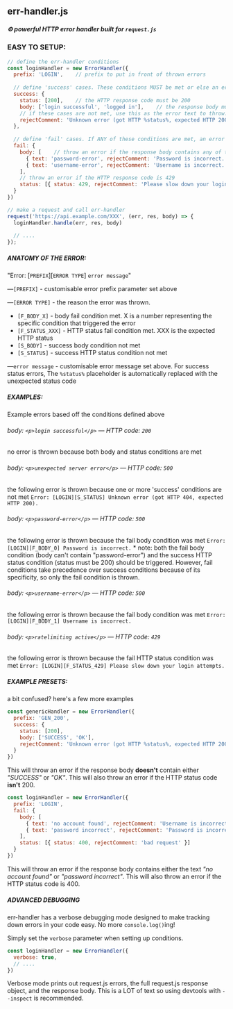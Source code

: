 ## err-handler.js
##### ⚙️ powerful HTTP error handler built for `request.js`

### EASY TO SETUP:

```JavaScript
// define the err-handler conditions
const loginHandler = new ErrorHandler({
  prefix: 'LOGIN',    // prefix to put in front of thrown errors
  
  // define 'success' cases. These conditions MUST be met or else an error will be thrown
  success: {
    status: [200],    // the HTTP response code must be 200
    body: ['login successful', 'logged in'],    // the response body must contain 'login successful' or 'logged in'
    // if these cases are not met, use this as the error text to throw:
    rejectComment: 'Unknown error (got HTTP %status%, expected HTTP 200).' // %status% is replaced HTTP status code
  },
  
  // define 'fail' cases. If ANY of these conditions are met, an error will be thrown 
  fail: {
    body: [    // throw an error if the response body contains any of these
      { text: 'password-error', rejectComment: 'Password is incorrect.' },
      { text: 'username-error', rejectComment: 'Username is incorrect.' }
    ],
    // throw an error if the HTTP response code is 429
    status: [{ status: 429, rejectComment: 'Please slow down your login attempts.' }]
  }
})

// make a request and call err-handler
request('https://api.example.com/XXX', (err, res, body) => {
  loginHandler.handle(err, res, body)
  
  // ....
});
```

##### ANATOMY OF THE ERROR:
"Error: [`PREFIX`][`ERROR TYPE`]  `error message`"

—`[PREFIX]` - customisable error prefix parameter set above

—`[ERROR TYPE]` - the reason the error was thrown.
* `[F_BODY_X]` - body fail condition met. X is a number representing the specific condition that triggered the error
* `[F_STATUS_XXX]` - HTTP status fail condition met. XXX is the expected HTTP status
* `[S_BODY]` - success body condition not met
* `[S_STATUS]` - success HTTP status condition not met

—`error message` - customisable error message set above. For success status errors, The `%status%` placeholder is automatically replaced with the unexpected status code 

##### EXAMPLES:
Example errors based off the conditions defined above

###### body: `<p>login successful</p>` — HTTP code: `200`
no error is thrown because both body and status conditions are met

###### body: `<p>unexpected server error</p>` — HTTP code: `500`
the following error is thrown because one or more 'success' conditions are not met
`Error: [LOGIN][S_STATUS] Unknown error (got HTTP 404, expected HTTP 200).`

###### body: `<p>password-error</p>` — HTTP code: `500`
the following error is thrown because the fail body condition was met
`Error: [LOGIN][F_BODY_0] Password is incorrect.`
\* note: both the fail body condition (body can't contain "password-error") and the success HTTP status condition (status must be 200) should be triggered. However, fail conditions take precedence over success conditions because of its specificity, so only the fail condition is thrown.

###### body: `<p>username-error</p>` — HTTP code: `500`
the following error is thrown because the fail body condition was met
`Error: [LOGIN][F_BODY_1] Username is incorrect.`

###### body: `<p>ratelimiting active</p>` — HTTP code: `429`
the following error is thrown because the fail HTTP status condition was met
`Error: [LOGIN][F_STATUS_429] Please slow down your login attempts.`

##### EXAMPLE PRESETS:
a bit confused? here's a few more examples

```JavaScript
const genericHandler = new ErrorHandler({
  prefix: 'GEN_200',
  success: {
    status: [200],
    body: ['SUCCESS', 'OK'],
    rejectComment: 'Unknown error (got HTTP %status%, expected HTTP 200).'
  }
})
```
This will throw an error if the response body **doesn't** contain either *"SUCCESS"* or *"OK"*. This will also throw an error if the HTTP status code **isn't** 200. 

```JavaScript
const loginHandler = new ErrorHandler({
  prefix: 'LOGIN',
  fail: {
    body: [
      { text: 'no account found', rejectComment: 'Username is incorrect.' },
      { text: 'password incorrect', rejectComment: 'Password is incorrect.' }
    ],
    status: [{ status: 400, rejectComment: 'bad request' }]
  }
})
```
This will throw an error if the response body contains either the text *"no account found"* or *"password incorrect"*. This will also throw an error if the HTTP status code is 400. 

##### ADVANCED DEBUGGING
err-handler has a verbose debugging mode designed to make tracking down errors in your code easy. No more `console.log()`ing!

Simply set the `verbose` parameter when setting up conditions. 
```JavaScript
const loginHandler = new ErrorHandler({
  verbose: true,
  // ....
})
```

Verbose mode prints out request.js errors, the full request.js response object, and the response body. This is a LOT of text so using devtools with `--inspect` is recommended.

